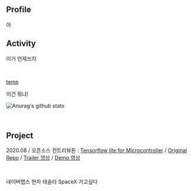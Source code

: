 ## Profile

아
<br>

## Activity
이거 언제쓰지

<br>

[temp](https://github.com/yunho0130/tensorflow-lite)

이건 뭐냐!

![Anurag's github stats](https://github-readme-stats.vercel.app/api?username=ProtossDragoon&title_color=fceecc&text_color=ffffff&show_icons=true&icon_color=cdafcf&bg_color=45,7e6396,5f4b72)

<br>

## Project

2020.08 / 오픈소스 컨트리뷰톤 : [Tensorflow lite for Microcontroller]() / [Original Repo](https://github.com/yunho0130/tensorflow-lite) / [Trailer 영상]() / [Demo 영상]()

<br>

네이버랩스 현차 테슬라 SpaceX 가고싶다
